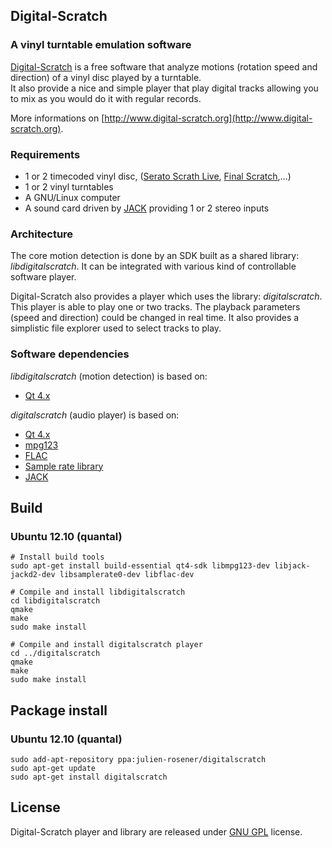 Digital-Scratch
--------------

### A vinyl turntable emulation software

[Digital-Scratch](http://www.digital-scratch.org/ "Digital-scratch") is a free software that analyze motions (rotation speed and direction) of a vinyl disc played by a turntable.  
It also provide a nice and simple player that play digital tracks allowing you to mix as you would do it with regular records.

More informations on [http://www.digital-scratch.org](http://www.digital-scratch.org).

### Requirements

* 1 or 2 timecoded vinyl disc, ([Serato Scrath Live](http://serato.com/scratchlive), [Final Scratch](http://en.wikipedia.org/wiki/Final_Scratch),...)
* 1 or 2 vinyl turntables
* A GNU/Linux computer
* A sound card driven by [JACK](http://jackaudio.org/) providing 1 or 2 stereo inputs

### Architecture

The core motion detection is done by an SDK built as a shared library: _libdigitalscratch_. It can be integrated with various kind of controllable software player.

Digital-Scratch also provides a player which uses the library: _digitalscratch_. This player is able to play one or two tracks. The playback parameters (speed and direction) could be changed in real time. It also provides a simplistic file explorer used to select tracks to play.

### Software dependencies

_libdigitalscratch_ (motion detection) is based on:
* [Qt 4.x](http://qt.nokia.com/)

_digitalscratch_ (audio player) is based on:
* [Qt 4.x](http://qt.nokia.com/)
* [mpg123](http://www.mpg123.de/)
* [FLAC](http://flac.sourceforge.net/)
* [Sample rate library](http://www.mega-nerd.com/SRC/)
* [JACK](http://jackaudio.org/)

Build
--------------

### Ubuntu 12.10 (quantal)
    # Install build tools
    sudo apt-get install build-essential qt4-sdk libmpg123-dev libjack-jackd2-dev libsamplerate0-dev libflac-dev
    
    # Compile and install libdigitalscratch
    cd libdigitalscratch
    qmake
    make
    sudo make install
    
    # Compile and install digitalscratch player
    cd ../digitalscratch
    qmake
    make
    sudo make install

Package install
--------------

### Ubuntu 12.10 (quantal)
    sudo add-apt-repository ppa:julien-rosener/digitalscratch
    sudo apt-get update
    sudo apt-get install digitalscratch

License
--------------

Digital-Scratch player and library are released under [GNU GPL](http://www.gnu.org/copyleft/gpl.html) license.
